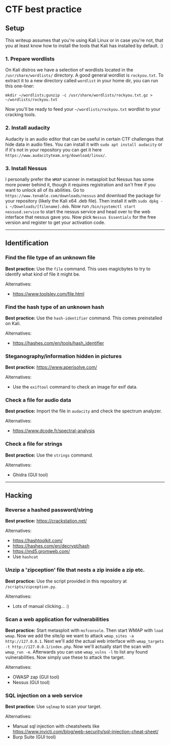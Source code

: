 # CTF best practice

## Setup

This writeup assumes that you're using Kali Linux or in case you're not, that you at least know how to install the tools that Kali has installed by default. :)

### 1. Prepare wordlists

On Kali distros we have a selection of wordlists located in the `/usr/share/wordlists/` directory. A good general wordlist is `rockyou.txt`. To extract it to a new directory called `wordlist` in your home dir, you can run this one-liner:

`mkdir ~/wordlists;gunzip -c /usr/share/wordlists/rockyou.txt.gz > ~/wordlists/rockyou.txt`

Now you'll be ready to feed your `~/wordlists/rockyou.txt` wordlist to your cracking tools.

### 2. Install audacity

Audacity is an audio editor that can be useful in certain CTF challenges that hide data in audio files. You can install it with `sudo apt install audacity` or if it's not in your repository you can get it here `https://www.audacityteam.org/download/linux/`.

### 3. Install Nessus

I personally prefer the `WMAP` scanner in metasploit but Nessus has some more power behind it, though it requires registration and isn't free if you want to unlock all of its abilities. Go to `https://www.tenable.com/downloads/nessus` and download the package for your repository (likely the Kali x64 .deb file). Then install it with `sudo dpkg -i ~/Downloads/[filename].deb`. Now run `/bin/systemctl start nessusd.service` to start the nessus service and head over to the web interface that nessus gave you. Now pick `Nessus Essentials` for the free version and register to get your activation code.

---

## Identification

### Find the file type of an unknown file

**Best practice:** Use the `file` command. This uses magicbytes to try to identify what kind of file it might be.

Alternatives:
* https://www.toolsley.com/file.html

### Find the hash type of an unknown hash

**Best practice:** Use the `hash-identifier` command. This comes preinstalled on Kali.

Alternatives:
* https://hashes.com/en/tools/hash_identifier

### Steganography/information hidden in pictures

**Best practice:** https://www.aperisolve.com/

Alternatives:
* Use the `exiftool` command to check an image for exif data.

### Check a file for audio data

**Best practice:** Import the file in `audacity` and check the spectrum analyzer.

Alternatives:
* https://www.dcode.fr/spectral-analysis

### Check a file for strings

**Best practice:** Use the `strings` command.

Alternatives:
* Ghidra (GUI tool)

---

## Hacking

### Reverse a hashed password/string

**Best practice:** https://crackstation.net/

Alternatives:
* https://hashtoolkit.com/
* https://hashes.com/en/decrypt/hash
* https://md5.gromweb.com/
* Use `hashcat`

### Unzip a 'zipception' file that nests a zip inside a zip etc.

**Best practice:** Use the script provided in this repository at `/scripts/zipception.py`.

Alternatives:
* Lots of manual clicking... :)

### Scan a web application for vulnerabilities

**Best practice:** Start metasploit with `msfconsole`. Then start WMAP with `load wmap`. Now we add the site/ip we want to attack `wmap_sites -a http://127.0.0.1`. Next we'll add the actual web interface with `wmap_targets -t http://127.0.0.1/index.php`. Now we'll actually start the scan with `wmap_run -e`. Afterwards you can use `wmap_vulns -l` to list any found vulnerabilities. Now simply use these to attack the target.

Alternatives:
* OWASP zap (GUI tool)
* Nessus (GUI tool)

### SQL injection on a web service

**Best practice:** Use `sqlmap` to scan your target.

Alternatives:
* Manual sql injection with cheatsheets like https://www.invicti.com/blog/web-security/sql-injection-cheat-sheet/
* Burp Suite (GUI tool)